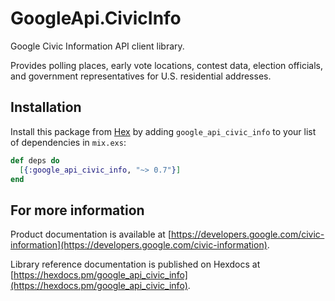 # GoogleApi.CivicInfo

Google Civic Information API client library.

Provides polling places, early vote locations, contest data, election officials, and government representatives for U.S. residential addresses.

## Installation

Install this package from [Hex](https://hex.pm) by adding
`google_api_civic_info` to your list of dependencies in `mix.exs`:

```elixir
def deps do
  [{:google_api_civic_info, "~> 0.7"}]
end
```

## For more information

Product documentation is available at [https://developers.google.com/civic-information](https://developers.google.com/civic-information).

Library reference documentation is published on Hexdocs at
[https://hexdocs.pm/google_api_civic_info](https://hexdocs.pm/google_api_civic_info).
